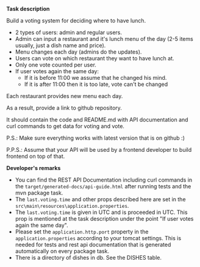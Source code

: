 **Task description**

Build a voting system for deciding where to have lunch.

* 2 types of users: admin and regular users.
* Admin can input a restaurant and it's lunch menu of the day (2-5 items usually, just a dish name and price).
* Menu changes each day (admins do the updates).
* Users can vote on which restaurant they want to have lunch at.
* Only one vote counted per user.
* If user votes again the same day:
  * If it is before 11:00 we assume that he changed his mind.
  * If it is after 11:00 then it is too late, vote can't be changed

Each restaurant provides new menu each day.

As a result, provide a link to github repository.

It should contain the code and README.md with API documentation and curl commands to get data for voting and vote.

P.S.: Make sure everything works with latest version that is on github :)

P.P.S.: Assume that your API will be used by a frontend developer to build frontend on top of that.


**Developer's remarks**
* You can find the REST API Documentation including curl commands in the `target/generated-docs/api-guide.html` after running tests and the 
mvn package task.
* The `last.voting.time` and other props described here are set in the `src\main\resources\application.properties`.
* The `last.voting.time` is given in UTC and is proceeded in UTC. This prop is mentioned at the task description under the point "If user  votes again the same day".
* Please set the `application.http.port` property in the `application.properties` according to your tomcat settings. This is needed for 
tests and rest api documentation that is generated automatically on every package task. 
* There is a directory of dishes in db. See the DISHES table.
